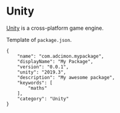 # Unity

[Unity](https://unity.com/) is a cross-platform game engine.

Template of `package.json`.
```
{
    "name": "com.adcimon.mypackage",
    "displayName": "My Package",
    "version": "0.0.1",
    "unity": "2019.3",
    "description": "My awesome package",
    "keywords": [
        "maths"
    ],
    "category": "Unity"
}
```
